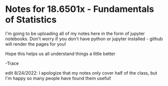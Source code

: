 # Notes for 18.6501x - Fundamentals of Statistics

I'm going to be uploading all of my notes here in the form of jupyter notebooks. Don't worry if you don't have python or jupyter installed - github will render the pages for you!

Hope this helps us all understand things a little better

-Trace

edit 8/24/2022: I apologize that my notes only cover half of the class, but I'm happy so many people have found them useful!

